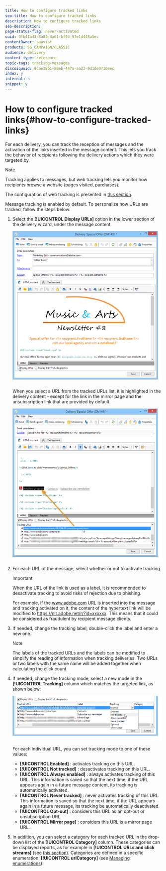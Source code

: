 ```yaml
---
title: How to configure tracked links
seo-title: How to configure tracked links
description: How to configure tracked links
seo-description: 
page-status-flag: never-activated
uuid: 0fb41a43-8a84-4a61-bf93-97e1d448a5ec
contentOwner: sauviat
products: SG_CAMPAIGN/CLASSIC
audience: delivery
content-type: reference
topic-tags: tracking-messages
discoiquuid: 9cae3861-88eb-447a-aa23-9d1de0710eec
index: y
internal: n
snippet: y
---
```


# How to configure tracked links{#how-to-configure-tracked-links}

For each delivery, you can track the reception of messages and the activation of the links inserted in the message content. This lets you track the behavior of recipients following the delivery actions which they were targeted by.

>[!NOTE]
>
>Tracking applies to messages, but web tracking lets you monitor how recipients browse a website (pages visited, purchases).
>
>The configuration of web tracking is presented in [this section](../../configuration/using/about-web-tracking.md).

Message tracking is enabled by default. To personalize how URLs are tracked, follow the steps below:

1. Select the **[!UICONTROL Display URLs]** option in the lower section of the delivery wizard, under the message content. 

   ![](assets/s_ncs_user_email_del_display_urls.png)

   When you select a URL from the tracked URLs list, it is highlighted in the delivery content - except for the link in the mirror page and the unsubscription link that are provided by default.

   ![](assets/s_ncs_user_email_del_show_urls.png)

1. For each URL of the message, select whether or not to activate tracking.

   >[!IMPORTANT]
   >
   >When the URL of the link is used as a label, it is recommended to desactivate tracking to avoid risks of rejection due to phishing.
   >
   >For example, if the www.adobe.com URL is inserted into the message and tracking activated on it, the content of the hypertext link will be modified to https://nlt.adobe.net/r/?id=xxxxxx. This means that it could be considered as fraudulent by recipient message clients.

1. If needed, change the tracking label, double-click the label and enter a new one.

   >[!NOTE]
   >
   >The labels of the tracked URLs and the labels can be modified to simplify the reading of information when tracking deliveries. Two URLs or two labels with the same name will be added together when calculating the click count.

1. If needed, change the tracking mode, select a new mode in the **[!UICONTROL Tracking]** column which matches the targeted link, as shown below:

   ![](assets/s_ncs_user_select_tracking_mode.png)

   For each individual URL, you can set tracking mode to one of these values:

    * **[!UICONTROL Enabled]** : activates tracking on this URL. 
    * **[!UICONTROL Not tracked]** : desactivates tracking on this URL.
    * **[!UICONTROL Always enabled]** : always activates tracking of this URL. This information is saved so that the next time, if the URL appears again in a future message content, its tracking is automatically activated.
    * **[!UICONTROL Never tracked]** : never activates tracking of this URL. This information is saved so that the next time, if the URL appears again in a future message, its tracking be automatically deactivated.
    * **[!UICONTROL Opt-out]** : considers this URL as an opt-out or unsubscription URL.
    * **[!UICONTROL Mirror page]** : considers this URL is a mirror page URL.

1. In addition, you can select a category for each tracked URL in the drop-down list of the **[!UICONTROL Category]** column. These categories can be displayed reports, as for example in **[!UICONTROL URLs and click streams]** (see [this section](../../reporting/using/reports-on-deliveries.md#urls-and-click-streams)). Categories are defined in a specific enumeration: **[!UICONTROL urlCategory]** (see [Managing enumerations](../../platform/using/managing-enumerations.md)).
